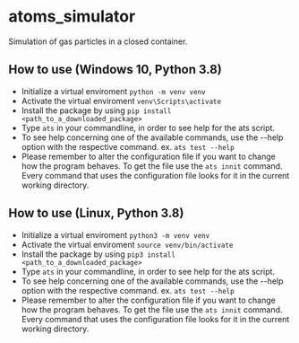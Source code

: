 # atoms_simulator

Simulation of gas particles in a closed container.

## How to use (Windows 10, Python 3.8)

- Initialize a virtual enviroment `python -m venv venv`
- Activate the virtual enviroment `venv\Scripts\activate`
- Install the package by using `pip install <path_to_a_downloaded_package>`
- Type `ats` in your commandline, in order to see help for the ats script.
- To see help concerning one of the available commands, use the --help option with the respective command.
ex. `ats test --help`
- Please remember to alter the configuration file if you want to change how the program behaves.
To get the file use the `ats innit` command. Every command that uses the configuration file looks for it in the current
working directory.

## How to use (Linux, Python 3.8)

- Initialize a virtual enviroment `python3 -m venv venv`
- Activate the virtual enviroment `source venv/bin/activate`
- Install the package by using `pip3 install <path_to_a_downloaded_package>`
- Type `ats` in your commandline, in order to see help for the ats script.
- To see help concerning one of the available commands, use the --help option with the respective command.
ex. `ats test --help`
- Please remember to alter the configuration file if you want to change how the program behaves.
To get the file use the `ats innit` command. Every command that uses the configuration file looks for it in the current
working directory.